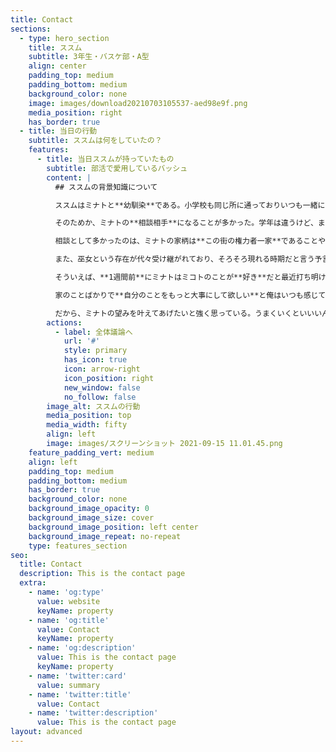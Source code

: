 ```yaml
---
title: Contact
sections:
  - type: hero_section
    title: ススム
    subtitle: 3年生・バスケ部・A型
    align: center
    padding_top: medium
    padding_bottom: medium
    background_color: none
    image: images/download20210703105537-aed98e9f.png
    media_position: right
    has_border: true
  - title: 当日の行動
    subtitle: ススムは何をしていたの？
    features:
      - title: 当日ススムが持っていたもの
        subtitle: 部活で愛用しているバッシュ
        content: |
          ## ススムの背景知識について

          ススムはミナトと**幼馴染**である。小学校も同じ所に通っておりいつも一緒にいた。

          そのためか、ミナトの**相談相手**になることが多かった。学年は違うけど、まるで同い年のように振る舞いよくミナトの話を聞いてあげた。

          相談として多かったのは、ミナトの家柄は**この街の権力者一家**であることや、その後を継ぐ難しさに悩んでいたことだ。

          また、巫女という存在が代々受け継がれており、そろそろ現れる時期だと言う予言があるらしく、家は**巫女**を探すことで忙しいらしいとも聞いた。

          そういえば、**1週間前**にミナトはミコトのことが**好き**だと最近打ち明けてくれていた。

          家のことばかりで**自分のことをもっと大事にして欲しい**と俺はいつも感じていた。

          だから、ミナトの望みを叶えてあげたいと強く思っている。うまくいくといいいんだけど。
        actions:
          - label: 全体議論へ
            url: '#'
            style: primary
            has_icon: true
            icon: arrow-right
            icon_position: right
            new_window: false
            no_follow: false
        image_alt: ススムの行動
        media_position: top
        media_width: fifty
        align: left
        image: images/スクリーンショット 2021-09-15 11.01.45.png
    feature_padding_vert: medium
    align: left
    padding_top: medium
    padding_bottom: medium
    has_border: true
    background_color: none
    background_image_opacity: 0
    background_image_size: cover
    background_image_position: left center
    background_image_repeat: no-repeat
    type: features_section
seo:
  title: Contact
  description: This is the contact page
  extra:
    - name: 'og:type'
      value: website
      keyName: property
    - name: 'og:title'
      value: Contact
      keyName: property
    - name: 'og:description'
      value: This is the contact page
      keyName: property
    - name: 'twitter:card'
      value: summary
    - name: 'twitter:title'
      value: Contact
    - name: 'twitter:description'
      value: This is the contact page
layout: advanced
---
```

